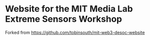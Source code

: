 # Website for the MIT Media Lab Extreme Sensors Workshop

Forked from https://github.com/tobinsouth/mit-web3-desoc-website
